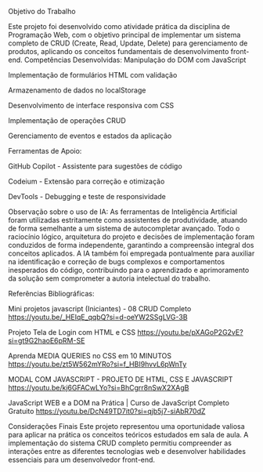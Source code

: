  Objetivo do Trabalho
 
Este projeto foi desenvolvido como atividade prática da disciplina de Programação Web, com o objetivo principal de implementar um sistema completo de CRUD (Create, Read, Update, Delete) para gerenciamento de produtos, aplicando os conceitos fundamentais de desenvolvimento front-end.
Competências Desenvolvidas:
Manipulação do DOM com JavaScript

Implementação de formulários HTML com validação

Armazenamento de dados no localStorage

Desenvolvimento de interface responsiva com CSS

Implementação de operações CRUD

Gerenciamento de eventos e estados da aplicação

Ferramentas de Apoio:

GitHub Copilot - Assistente para sugestões de código

Codeium - Extensão para correção e otimização

DevTools - Debugging e teste de responsividade

Observação sobre o uso de IA:
As ferramentas de Inteligência Artificial foram utilizadas estritamente como assistentes de produtividade, atuando de forma semelhante a um sistema de autocompletar avançado. Todo o raciocínio lógico, arquitetura do projeto e decisões de implementação foram conduzidos de forma independente, garantindo a compreensão integral dos conceitos aplicados. A IA também foi empregada pontualmente para auxiliar na identificação e correção de bugs complexos e comportamentos inesperados do código, contribuindo para o aprendizado e aprimoramento da solução sem comprometer a autoria intelectual do trabalho.

 Referências Bibliográficas:
 
Mini projetos javascript (Iniciantes) - 08 CRUD Completo
https://youtu.be/_HEIqE_qqbQ?si=d-oeYW2SSgLVG-3B

Projeto Tela de Login com HTML e CSS
https://youtu.be/pXAGoP2G2vE?si=gt9G2haoE6pRM-SE

Aprenda MEDIA QUERIES no CSS em 10 MINUTOS
https://youtu.be/zt5W562mYRo?si=f_HBI9hvvL6pWnTy

MODAL COM JAVASCRIPT - PROJETO DE HTML, CSS E JAVASCRIPT
https://youtu.be/kj6GFACwLYo?si=BhCgrr8nSwX2XAgB

JavaScript WEB e a DOM na Prática | Curso de JavaScript Completo Gratuito
https://youtu.be/DcN49TD7it0?si=qjb5j7-siAbR70dZ

Considerações Finais
Este projeto representou uma oportunidade valiosa para aplicar na prática os conceitos teóricos estudados em sala de aula. A implementação do sistema CRUD completo permitiu compreender as interações entre as diferentes tecnologias web e desenvolver habilidades essenciais para um desenvolvedor front-end.

